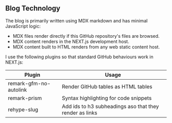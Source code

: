 
## Blog Technology

The blog is primarily written using MDX markdown and has minimal JavaScript logic:

- MDX files render directly if this GitHub repository's files are browsed.
- MDX content renders in the NEXT.js development host.
- MDX content built to HTML renders from any web static content host.

I use the following plugins so that standard GitHub behaviours work in NEXT.js:

| Plugin | Usage |
| ------ | ----- |
| remark-gfm-no-autolink | Render GitHub tables as HTML tables |
| remark-prism | Syntax highlighting for code snippets |
| rehype-slug | Add ids to h3 subheadings aso that they render as links |
